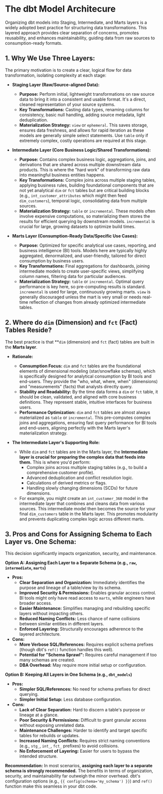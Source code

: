 # The dbt Model Architecure

Organizing dbt models into Staging, Intermediate, and Marts layers is a widely adopted best practice for structuring data transformations. This layered approach provides clear separation of concerns, promotes reusability, and enhances maintainability, guiding data from raw sources to consumption-ready formats.

## 1. Why We Use Three Layers:

The primary motivation is to create a clear, logical flow for data transformation, isolating complexity at each stage:

* **Staging Layer (Raw/Source-aligned Data):**
    * **Purpose:** Perform initial, lightweight transformations on raw source data to bring it into a consistent and usable format. It's a direct, cleaned representation of your source systems.
    * **Key Transformations:** Casting data types, renaming columns for consistency, basic null handling, adding source metadata, light deduplication.
    * **Materialization Strategy:** `view` or `ephemeral`. This saves storage, ensures data freshness, and allows for rapid iteration as these models are generally simple select statements. Use `table` only if extremely complex, costly operations are required at this stage.

* **Intermediate Layer (Core Business Logic/Shared Transformations):**
    * **Purpose:** Contains complex business logic, aggregations, joins, and derivations that are shared across multiple downstream data products. This is where the "hard work" of transforming raw data into meaningful business entities happens.
    * **Key Transformations:** Complex joins across multiple staging tables, applying business rules, building foundational components that are not yet analytical `dim` or `fct` tables but are critical building blocks (e.g., `int_customer_attributes` which might then feed `dim_customers`), temporal logic, consolidating data from multiple sources.
    * **Materialization Strategy:** `table` or `incremental`. These models often involve expensive computations, so materializing them stores the results for efficient querying by downstream models. `incremental` is crucial for large, growing datasets to optimize build times.

* **Marts Layer (Consumption-Ready Data/Specific Use Cases):**
    * **Purpose:** Optimized for specific analytical use cases, reporting, and business intelligence (BI) tools. Models here are typically highly aggregated, denormalized, and user-friendly, tailored for direct consumption by business users.
    * **Key Transformations:** Final aggregations for dashboards, joining intermediate models to create user-specific views, simplifying column names, filtering data for particular audiences.
    * **Materialization Strategy:** `table` or `incremental`. Optimal query performance is key here, so pre-computing results is standard. `incremental` is used for large, continuously growing marts. `view` is generally discouraged unless the mart is very small or needs real-time reflection of changes from already optimized intermediate tables.

## 2. Where do `dim` (Dimension) and `fct` (Fact) Tables Reside?

The best practice is that **`dim` (dimension) and `fct` (fact) tables are built in the **Marts layer**.

* **Rationale:**
    * **Consumption Focus:** `dim` and `fct` tables are the foundational elements of dimensional modeling (star/snowflake schemas), which is specifically designed for analytical consumption by BI tools and end-users. They provide the "who, what, where, when" (dimensions) and "measurements" (facts) that analysts directly query.
    * **Stability and Readability:** By the time data forms a `dim` or `fct` table, it should be clean, validated, and aligned with core business definitions. They represent stable, intuitive interfaces for business users.
    * **Performance Optimization:** `dim` and `fct` tables are almost always materialized as `table` or `incremental`. This pre-computes complex joins and aggregations, ensuring fast query performance for BI tools and end-users, aligning perfectly with the Marts layer's materialization strategy.

* **The Intermediate Layer's Supporting Role:**
    * While `dim` and `fct` tables are in the Marts layer, the **Intermediate layer is crucial for preparing the complex data that feeds into them.** This is where you'd perform:
        * Complex joins across multiple staging tables (e.g., to build a comprehensive customer profile).
        * Advanced deduplication and conflict resolution logic.
        * Calculations of derived metrics or flags.
        * Handling slowly changing dimensions (SCDs) for future dimensions.
    * For example, you might create an `int_customer_360` model in the intermediate layer that combines and cleans data from various sources. This intermediate model then becomes the source for your final `dim_customers` table in the Marts layer. This promotes modularity and prevents duplicating complex logic across different marts.

## 3. Pros and Cons for Assigning Schema to Each Layer vs. One Schema:

This decision significantly impacts organization, security, and maintenance.

**Option A: Assigning Each Layer to a Separate Schema (e.g., `raw`, `intermediate`, `marts`)**

* **Pros:**
    * **Clear Separation and Organization:** Immediately identifies the purpose and lineage of a table/view by its schema.
    * **Improved Security & Permissions:** Enables granular access control. BI tools might only have read access to `marts`, while engineers have broader access.
    * **Easier Maintenance:** Simplifies managing and rebuilding specific layers without impacting others.
    * **Reduced Naming Conflicts:** Less chance of name collisions between similar entities in different layers.
    * **Enforced Layering:** Structurally encourages adherence to the layered architecture.
* **Cons:**
    * **More Verbose SQL/References:** Requires explicit schema prefixes (though dbt's `ref()` function handles this well).
    * **Potential for "Schema Sprawl":** Requires careful management if too many schemas are created.
    * **DBA Overhead:** May require more initial setup or configuration.

**Option B: Keeping All Layers in One Schema (e.g., `dbt_models`)**

* **Pros:**
    * **Simpler SQL/References:** No need for schema prefixes for direct querying.
    * **Simpler Initial Setup:** Less database configuration.
* **Cons:**
    * **Lack of Clear Separation:** Hard to discern a table's purpose or lineage at a glance.
    * **Poor Security & Permissions:** Difficult to grant granular access without exposing unrelated data.
    * **Maintenance Challenges:** Harder to identify and target specific tables for rebuilds or updates.
    * **Increased Naming Conflicts:** Requires strict naming conventions (e.g., `stg_`, `int_`, `fct_` prefixes) to avoid collisions.
    * **No Enforcement of Layering:** Easier for users to bypass the intended structure.

**Recommendation:** In most scenarios, **assigning each layer to a separate schema is strongly recommended.** The benefits in terms of organization, security, and maintainability far outweigh the minor overhead. dbt's configuration options (e.g., `{{ config(schema='my_schema') }}`) and `ref()` function make this seamless in your dbt code.


